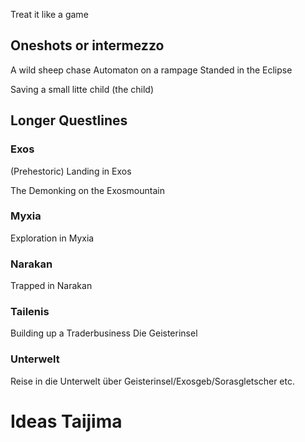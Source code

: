 Treat it like a game
## Oneshots or intermezzo
A wild sheep chase
Automaton on a rampage
Standed in the Eclipse

Saving a small litte child (the child)

## Longer Questlines 
### Exos
(Prehestoric) Landing in Exos

The Demonking on the Exosmountain


### Myxia
Exploration in Myxia

### Narakan
Trapped in Narakan

### Tailenis
Building up a Traderbusiness
Die Geisterinsel
### Unterwelt
Reise in die Unterwelt über Geisterinsel/Exosgeb/Sorasgletscher etc.
# Ideas Taijima